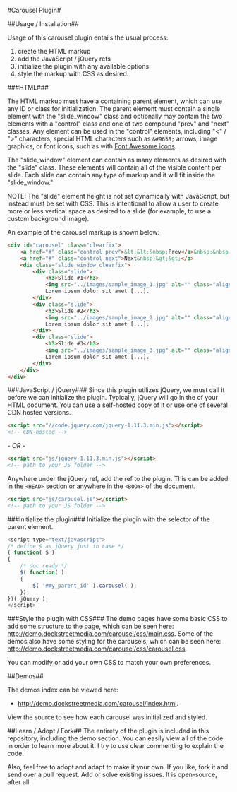 #Carousel Plugin#

##Usage / Installation##

Usage of this carousel plugin entails the usual process:

1. create the HTML markup
2. add the JavaScript / jQuery refs
3. initialize the plugin with any available options
4. style the markup with CSS as desired.

###HTML###

The HTML markup must have a containing parent element, which can use any ID or class for initialization. The parent element must contain a single element with the "slide_window" class and optionally may contain the two elements with a "control" class and one of two compound "prev" and "next" classes.  Any element can be used in the "control" elements, including "&lt;" / "&gt;" characters, special HTML characters such as `&#9658;` arrows, image graphics, or font icons, such as with <a href="http://fortawesome.github.io/Font-Awesome/icons/" title="Font Awesome icons" target="_blank">Font Awesome icons</a>.

The "slide_window" element can contain as many elements as desired with the "slide" class.  These elements will contain all of the visible content per slide.  Each slide can contain any type of markup and it will fit inside the "slide_window."

NOTE: The "slide" element height is not set dynamically with JavaScript, but instead must be set with CSS.  This is intentional to allow a user to create more or less vertical space as desired to a slide (for example, to use a custom background image).

An example of the carousel markup is shown below:

```html
<div id="carousel" class="clearfix">
    <a href="#" class="control prev">&lt;&lt;&nbsp;Prev</a>&nbsp;&nbsp;
    <a href="#" class="control next">Next&nbsp;&gt;&gt;</a>
    <div class="slide_window clearfix">
        <div class="slide">
            <h3>Slide #1</h3>
            <img src="../images/sample_image_1.jpg" alt="" class="align_left" />
            Lorem ipsum dolor sit amet [...].
        </div>
        <div class="slide">
            <h3>Slide #2</h3>
            <img src="../images/sample_image_2.jpg" alt="" class="align_right" />
            Lorem ipsum dolor sit amet [...].
        </div>
        <div class="slide">
            <h3>Slide #3</h3>
            <img src="../images/sample_image_3.jpg" alt="" class="align_left" />
            Lorem ipsum dolor sit amet [...].
        </div>
    </div>
</div>
```

###JavaScript / jQuery###
Since this plugin utilizes jQuery, we must call it before we can initialize the plugin.  Typically, jQuery will go in the <HEAD> of your HTML document.  You can use a self-hosted copy of it or use one of several CDN hosted versions.  

```html
<script src="//code.jquery.com/jquery-1.11.3.min.js"></script>
<!-- CDN-hosted -->
```

*- OR -*
```html
<script src="js/jquery-1.11.3.min.js"></script>
<!-- path to your JS folder -->
```
Anywhere under the jQuery ref, add the ref to the plugin.  This can be added in the `<HEAD>` section or anywhere in the `<BODY>` of the document.

```html
<script src="js/carousel.js"></script>
<!-- path to your JS folder -->
```

###Initialize the plugin###
Initialize the plugin with the selector of the parent element.

```javascript
<script type="text/javascript">
/* define $ as jQuery just in case */
( function( $ )
{
	/* doc ready */
	$( function( )
	{
		$( '#my_parent_id' ).carousel( );
	});
})( jQuery );
</script>
```

###Style the plugin with CSS###
The demo pages have some basic CSS to add some structure to the page, which can be seen here: http://demo.dockstreetmedia.com/carousel/css/main.css.  Some of the demos also have some styling for the carousels, which can be seen here: http://demo.dockstreetmedia.com/carousel/css/carousel.css.

You can modify or add your own CSS to match your own preferences.

##Demos##

The demos index can be viewed here:

* http://demo.dockstreetmedia.com/carousel/index.html.  

View the source to see how each carousel was initialized and styled.

##Learn / Adopt / Fork##
The entirety of the plugin is included in this repository, including the demo section.  You can easily view all of the code in order to learn more about it.  I try to use clear commenting to explain the code.

Also, feel free to adopt and adapt to make it your own.  If you like, fork it and send over a pull request.  Add or solve existing issues.  It is open-source, after all.
